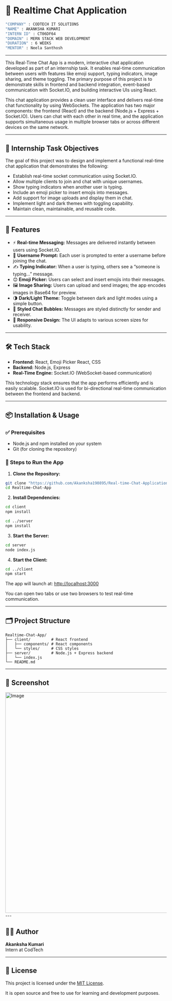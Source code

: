# 💬 Realtime Chat Application
```bash
"COMPANY" : CODTECH IT SOLUTIONS
"NAME" : AKANKSHA KUMARI
"INTERN ID" : CT06DF64
"DOMAIN" : MERN STACK WEB DEVELOPMENT
"DURATION" : 6 WEEKS
"MENTOR" : Neela Santhosh
```

---


This Real-Time Chat App is a modern, interactive chat application developed as part of an internship task. It enables real-time communication between users with features like emoji support, typing indicators, image sharing, and theme toggling. The primary purpose of this project is to demonstrate skills in frontend and backend integration, event-based communication with Socket.IO, and building interactive UIs using React.

This chat application provides a clean user interface and delivers real-time chat functionality by using WebSockets. The application has two major components: the frontend (React) and the backend (Node.js + Express + Socket.IO). Users can chat with each other in real time, and the application supports simultaneous usage in multiple browser tabs or across different devices on the same network.

---

## 🎯 Internship Task Objectives

The goal of this project was to design and implement a functional real-time chat application that demonstrates the following:

- Establish real-time socket communication using Socket.IO.
- Allow multiple clients to join and chat with unique usernames.
- Show typing indicators when another user is typing.
- Include an emoji picker to insert emojis into messages.
- Add support for image uploads and display them in chat.
- Implement light and dark themes with toggling capability.
- Maintain clean, maintainable, and reusable code.

---

## 🚀 Features

- ⚡ **Real-time Messaging:** Messages are delivered instantly between users using Socket.IO.
- 👤 **Username Prompt:** Each user is prompted to enter a username before joining the chat.
- ✍️ **Typing Indicator:** When a user is typing, others see a “someone is typing...” message.
- 😊 **Emoji Picker:** Users can select and insert emojis into their messages.
- 🖼️ **Image Sharing:** Users can upload and send images; the app encodes images in Base64 for preview.
- 🌗 **Dark/Light Theme:** Toggle between dark and light modes using a simple button.
- 💬 **Styled Chat Bubbles:** Messages are styled distinctly for sender and receiver.
- 📱 **Responsive Design:** The UI adapts to various screen sizes for usability.

---

## 🛠 Tech Stack

- **Frontend:** React, Emoji Picker React, CSS
- **Backend:** Node.js, Express
- **Real-Time Engine:** Socket.IO (WebSocket-based communication)

This technology stack ensures that the app performs efficiently and is easily scalable. Socket.IO is used for bi-directional real-time communication between the frontend and backend.

---

## 📦 Installation & Usage

### ✅ Prerequisites

- Node.js and npm installed on your system
- Git (for cloning the repository)

### 🔧 Steps to Run the App

1. **Clone the Repository:**
```bash
git clone "https://github.com/Akanksha190895/Real-time-Chat-Application"
cd Realtime-Chat-App
```

2. **Install Dependencies:**
```bash
cd client
npm install

cd ../server
npm install
```

3. **Start the Server:**
```bash
cd server
node index.js
```

4. **Start the Client:**
```bash
cd ../client
npm start
```

The app will launch at: [http://localhost:3000](http://localhost:3000)

You can open two tabs or use two browsers to test real-time communication.

---

## 🗂️ Project Structure

```
Realtime-Chat-App/
├── client/         # React frontend
│   ├── components/ # React components
│   └── styles/     # CSS styles
├── server/         # Node.js + Express backend
│   └── index.js
└── README.md
```

---

## 📸 Screenshot 

<img width="1366" height="687" alt="Image" src="https://github.com/user-attachments/assets/6a193386-2633-4991-96c9-43135c6344c2" />
---

## 🙋‍♀️ Author

**Akanksha Kumari**  
Intern at CodTech  


---

## 📄 License

This project is licensed under the [MIT License](https://opensource.org/licenses/MIT).

It is open source and free to use for learning and development purposes.
